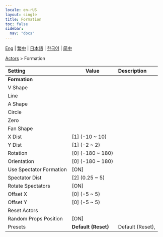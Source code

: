 ```yaml
---
locale: en-rUS
layout: single
title: Formation
toc: false
sidebar:
  nav: "docs"
---
```

[Eng](/dancexr/menu/2025.4/actors/formation) | [繁中](/tw/dancexr/menu/2025.4/actors/formation) | [日本語](/jp/dancexr/menu/2025.4/actors/formation) | [한국어](/kr/dancexr/menu/2025.4/actors/formation) | [简中](/zh/dancexr/menu/2025.4/actors/formation)

[Actors](../menu#Actors) > Formation



| Setting | Value | Description |
| :--- | --- | :--- |
|<nobr><b>Formation</b></nobr>|| 
|<nobr>V Shape</nobr>|| 
|<nobr>Line</nobr>|| 
|<nobr>A Shape</nobr>|| 
|<nobr>Circle</nobr>|| 
|<nobr>Zero</nobr>|| 
|<nobr>Fan Shape</nobr>|| 
|<nobr>X Dist</nobr>| [1] (-10 ~ 10) | 
|<nobr>Y Dist</nobr>| [1] (-2 ~ 2) | 
|<nobr>Rotation</nobr>| [0] (-180 ~ 180) | 
|<nobr>Orientation</nobr>| [0] (-180 ~ 180) | 
|<nobr>Use Spectator Formation</nobr>| [ON] | 
|<nobr>Spectator Dist</nobr>| [2] (0.25 ~ 5) | 
|<nobr>Rotate Spectators</nobr>| [ON] | 
|<nobr>Offset X</nobr>| [0] (-5 ~ 5) | 
|<nobr>Offset Y</nobr>| [0] (-5 ~ 5) | 
|<nobr>Reset Actors</nobr>|| 
|<nobr>Random Props Position</nobr>| [ON] | 
|<nobr>Presets</nobr>| **Default (Reset)** | Default (Reset),  |
